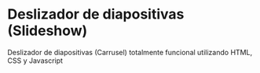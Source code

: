 # Deslizador de diapositivas (Slideshow)
Deslizador de diapositivas (Carrusel) totalmente funcional utilizando HTML, CSS y Javascript
